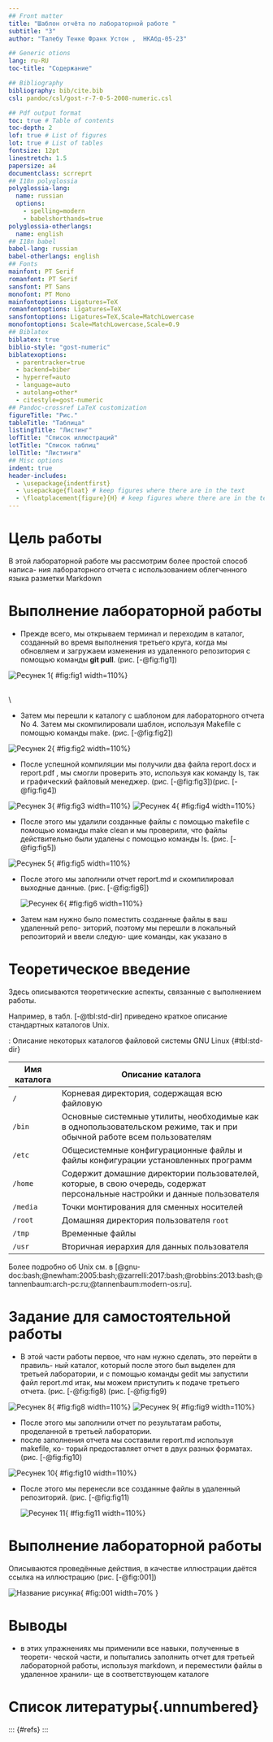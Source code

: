 ```yaml
---
## Front matter
title: "Шаблон отчёта по лабораторной работе "
subtitle: "3"
author: "Талебу Тенке Франк Устон ,  НКАбд-05-23"

## Generic otions
lang: ru-RU
toc-title: "Содержание"

## Bibliography
bibliography: bib/cite.bib
csl: pandoc/csl/gost-r-7-0-5-2008-numeric.csl

## Pdf output format
toc: true # Table of contents
toc-depth: 2
lof: true # List of figures
lot: true # List of tables
fontsize: 12pt
linestretch: 1.5
papersize: a4
documentclass: scrreprt
## I18n polyglossia
polyglossia-lang:
  name: russian
  options:
	- spelling=modern
	- babelshorthands=true
polyglossia-otherlangs:
  name: english
## I18n babel
babel-lang: russian
babel-otherlangs: english
## Fonts
mainfont: PT Serif
romanfont: PT Serif
sansfont: PT Sans
monofont: PT Mono
mainfontoptions: Ligatures=TeX
romanfontoptions: Ligatures=TeX
sansfontoptions: Ligatures=TeX,Scale=MatchLowercase
monofontoptions: Scale=MatchLowercase,Scale=0.9
## Biblatex
biblatex: true
biblio-style: "gost-numeric"
biblatexoptions:
  - parentracker=true
  - backend=biber
  - hyperref=auto
  - language=auto
  - autolang=other*
  - citestyle=gost-numeric
## Pandoc-crossref LaTeX customization
figureTitle: "Рис."
tableTitle: "Таблица"
listingTitle: "Листинг"
lofTitle: "Список иллюстраций"
lotTitle: "Список таблиц"
lolTitle: "Листинги"
## Misc options
indent: true
header-includes:
  - \usepackage{indentfirst}
  - \usepackage{float} # keep figures where there are in the text
  - \floatplacement{figure}{H} # keep figures where there are in the text
---
```


# Цель работы
В этой лабораторной работе мы рассмотрим более простой способ написа-
ния лабораторного отчета с использованием облегченного языка разметки
Markdown

# Выполнение лабораторной работы

- Прежде всего, мы открываем терминал и переходим в каталог, созданный
во время выполнения третьего круга, когда мы обновляем и загружаем
изменения из удаленного репозитория с помощью команды **git pull**. (рис. [-@fig:fig1])

 ![Ресунек 1](image/1.1.png){ #fig:fig1 width=110%}
 
 \
 \
 
 - Затем мы перешли к каталогу с шаблоном для лабораторного отчета No 4. Затем мы скомпилировали шаблон, используя Makefile с помощью команды make. (рис. [-@fig:fig2])
 
 ![Ресунек 2](image/1.2.png){ #fig:fig2 width=110%}
 
 - После успешной компиляции мы получили два файла report.docx и report.pdf , мы смогли проверить это, используя как команду ls, так и графический файловый менеджер. (рис. [-@fig:fig3])(рис. [-@fig:fig4])
 
  ![Ресунек 3](image/1.3.png){ #fig:fig3 width=110%}
  ![Ресунек 4](image/1.4.png){ #fig:fig4 width=110%}
 
  
  
  
- После этого мы удалили созданные файлы с помощью makefile с помощью команды make clean и мы проверили, что файлы действительно были удалены с помощью команды ls. (рис. [-@fig:fig5])

 ![Ресунек 5](image/1.5.png){ #fig:fig5 width=110%}

- После этого мы заполнили отчет report.md и скомпилировал выходные данные. (рис. [-@fig:fig6])
 
  ![Ресунек 6](image/1.6.png){ #fig:fig6 width=110%}
 
  
- Затем нам нужно было поместить созданные файлы в ваш удаленный репо-
зиторий, поэтому мы перешли в локальный репозиторий и ввели следую-
щие команды, как указано в 
  
# Теоретическое введение

Здесь описываются теоретические аспекты, связанные с выполнением работы.

Например, в табл. [-@tbl:std-dir] приведено краткое описание стандартных каталогов Unix.

: Описание некоторых каталогов файловой системы GNU Linux {#tbl:std-dir}

| Имя каталога | Описание каталога                                                                                                          |
|--------------|----------------------------------------------------------------------------------------------------------------------------|
| `/`          | Корневая директория, содержащая всю файловую                                                                               |
| `/bin `      | Основные системные утилиты, необходимые как в однопользовательском режиме, так и при обычной работе всем пользователям     |
| `/etc`       | Общесистемные конфигурационные файлы и файлы конфигурации установленных программ                                           |
| `/home`      | Содержит домашние директории пользователей, которые, в свою очередь, содержат персональные настройки и данные пользователя |
| `/media`     | Точки монтирования для сменных носителей                                                                                   |
| `/root`      | Домашняя директория пользователя  `root`                                                                                   |
| `/tmp`       | Временные файлы                                                                                                            |
| `/usr`       | Вторичная иерархия для данных пользователя                                                                                 |

Более подробно об Unix см. в [@gnu-doc:bash;@newham:2005:bash;@zarrelli:2017:bash;@robbins:2013:bash;@tannenbaum:arch-pc:ru;@tannenbaum:modern-os:ru].


# Задание для самостоятельной работы

- В этой части работы первое, что нам нужно сделать, это перейти в правиль-
ный каталог, который после этого был выделен для третьей лаборатории, и
с помощью команды gedit мы запустили файл report.md итак, мы можем
приступить к подаче третьего отчета.  (рис. [-@fig:fig8) (рис. [-@fig:fig9)
 
 ![Ресунек 8](image/1.8.png){ #fig:fig8 width=110%}
 ![Ресунек 9](image/1.9.png){ #fig:fig9 width=110%}

- После этого мы заполнили отчет по результатам работы, проделанной в
третьей лаборатории.
- после заполнения отчета мы составили report.md используя makefile, ко-
торый предоставляет отчет в двух разных форматах.(рис. [-@fig:fig10)

![Ресунек 10](image/1.10.png){ #fig:fig10 width=110%}


- После этого мы перенесли все созданные файлы в удаленный репозиторий. (рис. [-@fig:fig11)
 
  ![Ресунек 11](image/1.11.png){ #fig:fig11 width=110%}


# Выполнение лабораторной работы

Описываются проведённые действия, в качестве иллюстрации даётся ссылка на иллюстрацию (рис. [-@fig:001])

![Название рисунка](image/placeimg_800_600_tech.jpg){ #fig:001 width=70% }


# Выводы

- в этих упражнениях мы применили все навыки, полученные в теорети-
ческой части, и попытались заполнить отчет для третьей лабораторной
работы, используя markdown, и переместили файлы в удаленное хранили-
ще в соответствующем каталоге

# Список литературы{.unnumbered}

::: {#refs}
:::
